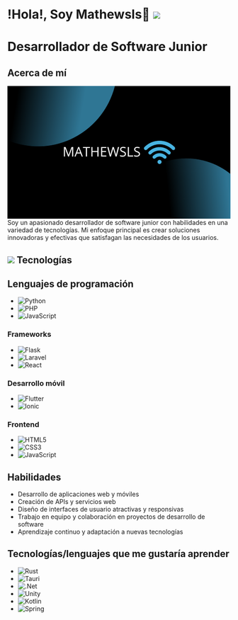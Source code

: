
# !Hola!, Soy Mathewsls🛜 <img src="https://media.giphy.com/media/hvRJCLFzcasrR4ia7z/giphy.gif" width="35">
# Desarrollador de Software Junior 
## Acerca de mí
<img src="https://github.com/mathewsls/mathewsls/blob/main/Dise%C3%B1o%20sin%20t%C3%ADtulo.png" height="300px" style="display: block; margin: 0 auto;">
Soy un apasionado desarrollador de software junior con habilidades en una variedad de tecnologías. Mi enfoque principal es crear soluciones innovadoras y efectivas que satisfagan las necesidades de los usuarios.

## <img src="https://media2.giphy.com/media/QssGEmpkyEOhBCb7e1/giphy.gif?cid=ecf05e47a0n3gi1bfqntqmob8g9aid1oyj2wr3ds3mg700bl&rid=giphy.gif" width ="25"> Tecnologías
## Lenguajes de programación

* ![Python](https://img.shields.io/badge/python-3670A0?style=for-the-badge&logo=python&logoColor=ffdd54)
* ![PHP](https://img.shields.io/badge/php-%23777BB4.svg?style=for-the-badge&logo=php&logoColor=white)
* ![JavaScript](https://img.shields.io/badge/javascript-%23323330.svg?style=for-the-badge&logo=javascript&logoColor=%23F7DF1E)

### Frameworks

* ![Flask](https://img.shields.io/badge/flask-%23000.svg?style=for-the-badge&logo=flask&logoColor=white)
* ![Laravel](https://img.shields.io/badge/laravel-%23FF2D20.svg?style=for-the-badge&logo=laravel&logoColor=white)
* ![React](https://img.shields.io/badge/react-%2320232a.svg?style=for-the-badge&logo=react&logoColor=%2361DAFB)

### Desarrollo móvil

* ![Flutter](https://img.shields.io/badge/Flutter-%2302569B.svg?style=for-the-badge&logo=Flutter&logoColor=white)
* ![Ionic](https://img.shields.io/badge/Ionic-%233880FF.svg?style=for-the-badge&logo=Ionic&logoColor=white)

### Frontend

* ![HTML5](https://img.shields.io/badge/html5-%23E34F26.svg?style=for-the-badge&logo=html5&logoColor=white)
* ![CSS3](https://img.shields.io/badge/css3-%231572B6.svg?style=for-the-badge&logo=css3&logoColor=white)
* ![JavaScript](https://img.shields.io/badge/javascript-%23323330.svg?style=for-the-badge&logo=javascript&logoColor=%23F7DF1E)


## Habilidades


* Desarrollo de aplicaciones web y móviles
* Creación de APIs y servicios web
* Diseño de interfaces de usuario atractivas y responsivas
* Trabajo en equipo y colaboración en proyectos de desarrollo de software
* Aprendizaje continuo y adaptación a nuevas tecnologías

## Tecnologías/lenguajes que me gustaría aprender
* ![Rust](https://img.shields.io/badge/rust-%23000000.svg?style=for-the-badge&logo=rust&logoColor=white)
* ![Tauri](https://img.shields.io/badge/tauri-%2324C8DB.svg?style=for-the-badge&logo=tauri&logoColor=%23FFFFFF)
* ![.Net](https://img.shields.io/badge/.NET-5C2D91?style=for-the-badge&logo=.net&logoColor=white)
* ![Unity](https://img.shields.io/badge/unity-%23000000.svg?style=for-the-badge&logo=unity&logoColor=white)
* ![Kotlin](https://img.shields.io/badge/kotlin-%237F52FF.svg?style=for-the-badge&logo=kotlin&logoColor=white)
* ![Spring](https://img.shields.io/badge/spring-%236DB33F.svg?style=for-the-badge&logo=spring&logoColor=white)
